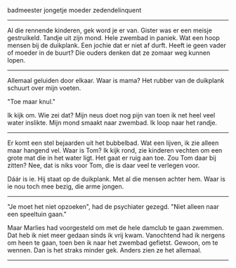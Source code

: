 badmeester
jongetje
moeder
zedendelinquent


----

Al die rennende kinderen, gek word je er van. Gister was er een meisje gestruikeld. Tandje uit zijn mond. Hele zwembad in paniek. Wat een hoop mensen bij de duikplank. Een jochie dat er niet af durft. Heeft ie geen vader of moeder in de buurt? Die ouders denken dat ze zomaar weg kunnen lopen.

----

Allemaal geluiden door elkaar. Waar is mama? Het rubber van de duikplank schuurt over mijn voeten.

"Toe maar knul."

Ik kijk om. Wie zei dat? Mijn neus doet nog pijn van toen ik net heel veel water inslikte. Mijn mond smaakt naar zwembad. Ik loop naar het randje.

----

Er komt een stel bejaarden uit het bubbelbad. Wat een lijven, ik zie alleen maar hangend vel. Waar is Tom? Ik kijk rond, zie kinderen vechten om een grote mat die in het water ligt. Het gaat er ruig aan toe. Zou Tom daar bij zitten? Nee, dat is niks voor Tom, die is daar veel te verlegen voor.

Dáár is ie. Hij staat op de duikplank. Met al die mensen achter hem. Waar is ie nou toch mee bezig, die arme jongen.

----

"Je moet het niet opzoeken", had de psychiater gezegd. "Niet alleen naar een speeltuin gaan."

Maar Marlies had voorgesteld om met de hele damclub te gaan zwemmen. Dat heb ik niet meer gedaan sinds ik vrij kwam. Vanochtend had ik nergens om heen te gaan, toen ben ik naar het zwembad gefietst. Gewoon, om te wennen. Dan is het straks minder gek. Anders zien ze het allemaal.

---
